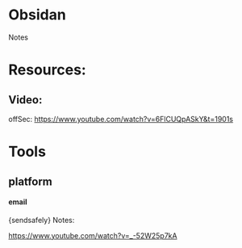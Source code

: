 # Obsidan
Notes

# Resources:

## Video:

offSec:
https://www.youtube.com/watch?v=6FlCUQpASkY&t=1901s



# Tools

## platform

#### email

{sendsafely}
Notes:

https://www.youtube.com/watch?v=_-52W25p7kA
